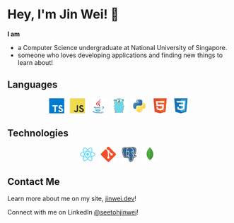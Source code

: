 # Hey, I'm Jin Wei! :wave:

**I am**

- a Computer Science undergraduate at National University of Singapore.
- someone who loves developing applications and finding new things to learn about!

## Languages

<!-- markdownlint-disable MD033 -->
<p align="center">
  <a href="https://www.typescriptlang.org" title="TypeScript"><img src="icons/typescript.svg" height="35" width="auto" /></a>
  &nbsp;
  <a href="https://en.wikipedia.org/wiki/JavaScript" title="JavaScript"><img src="icons/javascript.svg" height="35" width="auto" /></a>
  &nbsp;
  <a href="https://www.java.com/en/" title="Java" ><img src="icons/java.svg" height="35" width="auto" /></a>
  &nbsp;
  <a href="https://go.dev" title="Go" ><img src="icons/go.svg" height="35" width="auto" /></a>
  &nbsp;
  <a href="https://www.python.org" title="Python" ><img src="icons/python.svg" height="35" width="auto" /></a>
  &nbsp;
  <a href="https://en.wikipedia.org/wiki/HTML" title="HTML" ><img src="icons/html.svg" height="35" width="auto" /></a>
  &nbsp;
  <a href="https://en.wikipedia.org/wiki/CSS" title="CSS" ><img src="icons/css.svg" height="35" width="auto" /></a>
</p>
<!-- markdownlint-enable MD033 -->

## Technologies

<!-- markdownlint-disable MD033 -->
<p align="center">
  <a href="https://reactjs.org" title="React"><img src="icons/react.svg" height="35" width="auto" /></a>
  &nbsp;
  <a href="https://git-scm.com" title="Git"><img src="icons/git.svg" height="35" width="auto" /></a>
  &nbsp;
  <a href="https://www.postgresql.org" title="PostgreSQL" ><img src="icons/postgresql.svg" height="35" width="auto" /></a>
  &nbsp;
  <a href="https://www.mongodb.com" title="MongoDB" ><img src="icons/mongodb.svg" height="35" width="auto" /></a>
</p>
<!-- markdownlint-enable MD033 -->

<!-- Icons from https://devicon.dev -->

<!-- Statistics from https://github.com/anuraghazra/github-readme-stats -->
<!-- Compact Top Langs & Count of 8 & github_dark theme -->
<!-- markdownlint-disable MD033 -->
<!--
<p align="center">
  <a href="#" title="GitHub Statistics"><img src="https://github-readme-stats.vercel.app/api/top-langs/?username=seetohjinwei&layout=compact&langs_count=8&theme=github_dark" /></a>
</p>
-->
<!-- markdownlint-enable MD033 -->

## Contact Me

Learn more about me on my site, [jinwei.dev](https://jinwei.dev/)!

Connect with me on LinkedIn [@seetohjinwei](https://www.linkedin.com/in/seetohjinwei/)!
